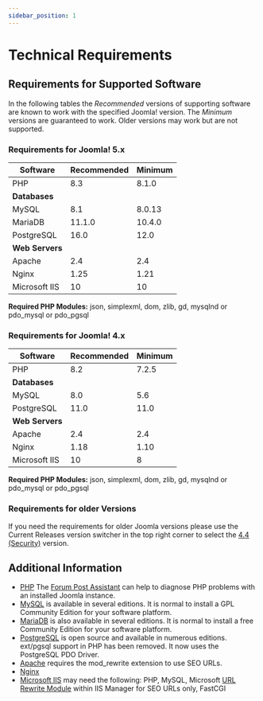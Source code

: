 ```yaml
---
sidebar_position: 1
---
```

Technical Requirements
======================

## Requirements for Supported Software

In the following tables the *Recommended* versions of supporting software are known to work with the specified Joomla! version. The *Minimum* versions are guaranteed to work. Older versions may work but are not supported.

### Requirements for Joomla! 5.x

| Software           | Recommended     | Minimum     |
|--------------------|-----------------|-------------|
| PHP                | 8.3             | 8.1.0       |
| **Databases**      |                 |             |
| MySQL              | 8.1             | 8.0.13      |
| MariaDB            | 11.1.0          | 10.4.0      |
| PostgreSQL         | 16.0            | 12.0        |
| **Web Servers**    |                 |             |
| Apache             | 2.4             | 2.4         |
| Nginx              | 1.25            | 1.21        |
| Microsoft IIS      | 10              | 10          |

**Required PHP Modules:** json, simplexml, dom, zlib, gd, mysqlnd or pdo_mysql or pdo_pgsql

### Requirements for Joomla! 4.x

| Software           | Recommended     | Minimum     |
|--------------------|-----------------|-------------|
| PHP                | 8.2             | 7.2.5       |
| **Databases**      |                 |             |
| MySQL              | 8.0             | 5.6         |
| PostgreSQL         | 11.0            | 11.0        |
| **Web Servers**    |                 |             |
| Apache             | 2.4             | 2.4         |
| Nginx              | 1.18            | 1.10        |
| Microsoft IIS      | 10              | 8           |

**Required PHP Modules:** json, simplexml, dom, zlib, gd, mysqlnd or pdo_mysql or pdo_pgsql

### Requirements for older Versions

If you need the requirements for older Joomla versions please use the Current Releases version switcher in the top right corner to select the [4.4 (Security)](/versioned_docs/version-4.4/get-started/technical-requirements.md) version.

## Additional Information

- [PHP](https://www.php.net) The [Forum Post Assistant](https://forumpostassistant.github.io/docs/) can help to diagnose PHP problems with an installed Joomla instance.
- [MySQL](https://www.mysql.com) is available in several editions. It is normal to install a GPL Community Edition for your software platform.
- [MariaDB](https://mariadb.com) is also available in several editions. It is normal to install a free Community Edition for your software platform.
- [PostgreSQL](https://www.postgresql.org/) is open source and available in numerous editions. ext/pgsql support in PHP has been removed. It now uses the PostgreSQL PDO Driver.
- [Apache](https://httpd.apache.org) requires the mod_rewrite extension to use SEO URLs.
- [Nginx](https://www.nginx.com/resources/)
- [Microsoft IIS](https://www.iis.net) may need the following:  PHP, MySQL, Microsoft [URL Rewrite Module](https://learn.iis.net/page.aspx/460/using-url-rewrite-module/) within IIS Manager for SEO URLs only, FastCGI
